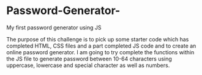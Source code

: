 # Password-Generator-
My first password generator using JS

The purpose of this challenge is to pick up some starter code which has completed HTML, CSS files and a part completed JS code and to create an online password generator. I am going to try complete the functions within the JS file to generate password between 10-64 characters using uppercase, lowercase and special character as well as numbers.

